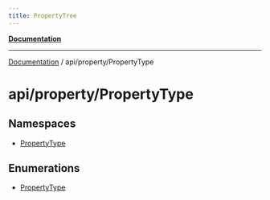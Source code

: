 ```yaml
---
title: PropertyTree
---
```


[**Documentation**](../../../index.md)

***

[Documentation](../../../index.md) / api/property/PropertyType

# api/property/PropertyType

## Namespaces

- [PropertyType](namespaces/PropertyType/index.md)

## Enumerations

- [PropertyType](enumerations/PropertyType.md)
